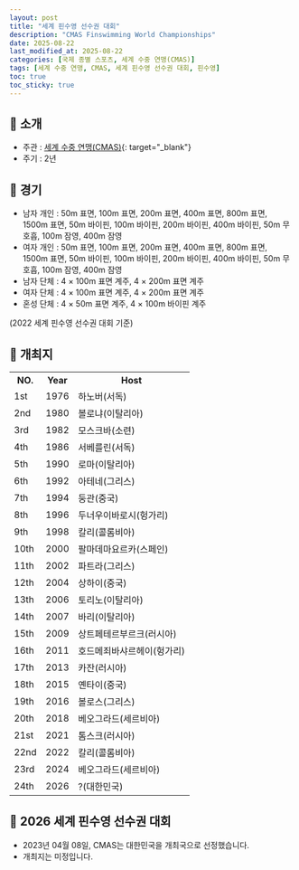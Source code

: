 ```yaml
---
layout: post
title: "세계 핀수영 선수권 대회"
description: "CMAS Finswimming World Championships"
date: 2025-08-22
last_modified_at: 2025-08-22
categories: [국제 종별 스포츠, 세계 수중 연맹(CMAS)]
tags: [세계 수중 연맹, CMAS, 세계 핀수영 선수권 대회, 핀수영]
toc: true
toc_sticky: true
---
```

## 📜 소개
* 주관 : [세계 수중 연맹(CMAS)](https://www.cmas.org/){: target="_blank"}
* 주기 : 2년

## 📜 경기
* 남자 개인 : 50m 표면, 100m 표면, 200m 표면, 400m 표면, 800m 표면, 1500m 표면, 50m 바이핀, 100m 바이핀, 200m 바이핀, 400m 바이핀, 50m 무호흡, 100m 잠영, 400m 잠영
* 여자 개인 : 50m 표면, 100m 표면, 200m 표면, 400m 표면, 800m 표면, 1500m 표면, 50m 바이핀, 100m 바이핀, 200m 바이핀, 400m 바이핀, 50m 무호흡, 100m 잠영, 400m 잠영
* 남자 단체 : 4 × 100m 표면 계주, 4 × 200m 표면 계주
* 여자 단체 : 4 × 100m 표면 계주, 4 × 200m 표면 계주
* 혼성 단체 : 4 × 50m 표면 계주, 4 × 100m 바이핀 계주

(2022 세계 핀수영 선수권 대회 기준)

## 📜 개최지

<html>

<head>
    <meta charset="UTF-8">
</head>

<body>
    <table>
        <tr class="header-row">
            <th class="col-no">NO.</th>
            <th class="col-year">Year</th>
            <th class="col-host">Host</th>
        </tr>
        <tr>
            <td>1st</td>
            <td>1976</td>
            <td>하노버(서독)</td>
        </tr>
        <tr>
            <td>2nd</td>
            <td>1980</td>
            <td>볼로냐(이탈리아)</td>
        </tr>
        <tr>
            <td>3rd</td>
            <td>1982</td>
            <td>모스크바(소련)</td>
        </tr>
        <tr>
            <td>4th</td>
            <td>1986</td>
            <td>서베를린(서독)</td>
        </tr>
        <tr>
            <td>5th</td>
            <td>1990</td>
            <td>로마(이탈리아)</td>
        </tr>
        <tr>
            <td>6th</td>
            <td>1992</td>
            <td>아테네(그리스)</td>
        </tr>
        <tr>
            <td>7th</td>
            <td>1994</td>
            <td>둥관(중국)</td>
        </tr>
        <tr>
            <td>8th</td>
            <td>1996</td>
            <td>두너우이바로시(헝가리)</td>
        </tr>
        <tr>
            <td>9th</td>
            <td>1998</td>
            <td>칼리(콜롬비아)</td>
        </tr>
        <tr>
            <td>10th</td>
            <td>2000</td>
            <td>팔마데마요르카(스페인)</td>
        </tr>
        <tr>
            <td>11th</td>
            <td>2002</td>
            <td>파트라(그리스)</td>
        </tr>
        <tr>
            <td>12th</td>
            <td>2004</td>
            <td>상하이(중국)</td>
        </tr>
        <tr>
            <td>13th</td>
            <td>2006</td>
            <td>토리노(이탈리아)</td>
        </tr>
        <tr>
            <td>14th</td>
            <td>2007</td>
            <td>바리(이탈리아)</td>
        </tr>
        <tr>
            <td>15th</td>
            <td>2009</td>
            <td>상트페테르부르크(러시아)</td>
        </tr>
        <tr>
            <td>16th</td>
            <td>2011</td>
            <td>호드메죄바샤르헤이(헝가리)</td>
        </tr>
        <tr>
            <td>17th</td>
            <td>2013</td>
            <td>카잔(러시아)</td>
        </tr>
        <tr>
            <td>18th</td>
            <td>2015</td>
            <td>옌타이(중국)</td>
        </tr>
        <tr>
            <td>19th</td>
            <td>2016</td>
            <td>볼로스(그리스)</td>
        </tr>
        <tr>
            <td>20th</td>
            <td>2018</td>
            <td>베오그라드(세르비아)</td>
        </tr>
        <tr>
            <td>21st</td>
            <td>2021</td>
            <td>톰스크(러시아)</td>
        </tr>
        <tr>
            <td>22nd</td>
            <td>2022</td>
            <td>칼리(콜롬비아)</td>
        </tr>
        <tr>
            <td>23rd</td>
            <td>2024</td>
            <td>베오그라드(세르비아)</td>
        </tr>
        <tr>
            <td><span class="korea-host">24th</span></td>
            <td><span class="korea-host">2026</span></td>
            <td><span class="korea-host">?(대한민국)</span></td>
        </tr>
    </table>
</body>

</html>

## 📜 2026 세계 핀수영 선수권 대회
* 2023년 04월 08일, CMAS는 <span class="korea-host">대한민국</span>을 개최국으로 선정했습니다.
* 개최지는 미정입니다.
